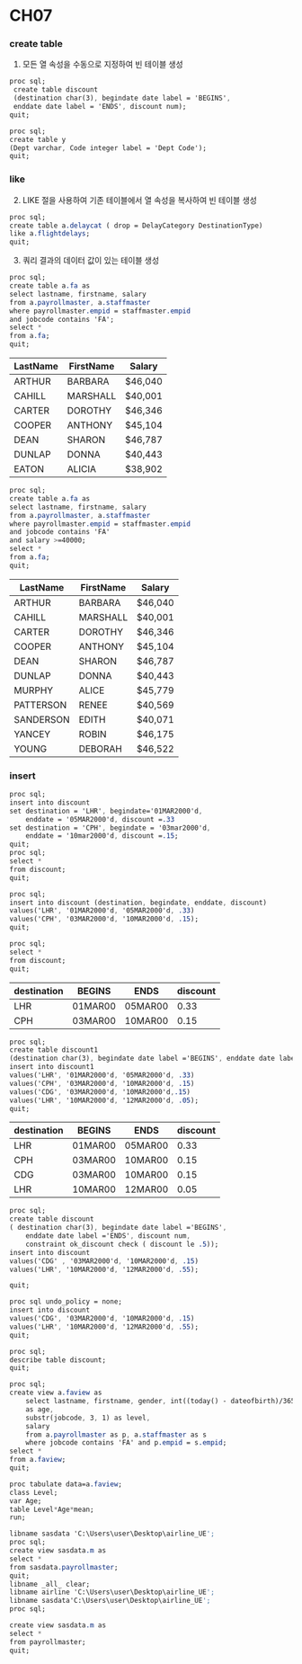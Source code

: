# CH07

### create table

1.  모든 열 속성을 수동으로 지정하여 빈 테이블 생성

```sass
proc sql;
 create table discount
 (destination char(3), begindate date label = 'BEGINS', 
 enddate date label = 'ENDS', discount num);
quit;

```

```sass
proc sql;
create table y
(Dept varchar, Code integer label = 'Dept Code');
quit;

```

### like

2. LIKE 절을 사용하여 기존 테이블에서 열 속성을 복사하여 빈 테이블 생성

```sass
proc sql;
create table a.delaycat ( drop = DelayCategory DestinationType)
like a.flightdelays;
quit;
```

3. 쿼리 결과의 데이터 값이 있는 테이블 생성

```sass
proc sql;
create table a.fa as 
select lastname, firstname, salary 
from a.payrollmaster, a.staffmaster
where payrollmaster.empid = staffmaster.empid
and jobcode contains 'FA';
select *
from a.fa;
quit;
```

| LastName | FirstName | Salary |
| --- | --- | --- |
| ARTHUR | BARBARA | $46,040 |
| CAHILL | MARSHALL | $40,001 |
| CARTER | DOROTHY | $46,346 |
| COOPER | ANTHONY | $45,104 |
| DEAN | SHARON | $46,787 |
| DUNLAP | DONNA | $40,443 |
| EATON | ALICIA | $38,902 |

```sass
proc sql;
create table a.fa as 
select lastname, firstname, salary 
from a.payrollmaster, a.staffmaster
where payrollmaster.empid = staffmaster.empid
and jobcode contains 'FA'
and salary >=40000;
select *
from a.fa;
quit;
```

| LastName | FirstName | Salary |
| --- | --- | --- |
| ARTHUR | BARBARA | $46,040 |
| CAHILL | MARSHALL | $40,001 |
| CARTER | DOROTHY | $46,346 |
| COOPER | ANTHONY | $45,104 |
| DEAN | SHARON | $46,787 |
| DUNLAP | DONNA | $40,443 |
| MURPHY | ALICE | $45,779 |
| PATTERSON | RENEE | $40,569 |
| SANDERSON | EDITH | $40,071 |
| YANCEY | ROBIN | $46,175 |
| YOUNG | DEBORAH | $46,522 |

### insert

```sass
proc sql;
insert into discount
set destination = 'LHR', begindate='01MAR2000'd,
	enddate = '05MAR2000'd, discount =.33
set destination = 'CPH', begindate = '03mar2000'd, 
	enddate = '10mar2000'd, discount =.15;
quit;
proc sql;
select *
from discount;
quit;
```

```sass
proc sql;
insert into discount (destination, begindate, enddate, discount)
values('LHR', '01MAR2000'd, '05MAR2000'd, .33)
values('CPH', '03MAR2000'd, '10MAR2000'd, .15);
quit;

proc sql;
select *
from discount;
quit;
```

| destination | BEGINS | ENDS | discount |
| --- | --- | --- | --- |
| LHR | 01MAR00 | 05MAR00 | 0.33 |
| CPH | 03MAR00 | 10MAR00 | 0.15 |

```sass
proc sql;
create table discount1
(destination char(3), begindate date label ='BEGINS', enddate date label='ENDS', discount num);
insert into discount1
values('LHR', '01MAR2000'd, '05MAR2000'd, .33)
values('CPH', '03MAR2000'd, '10MAR2000'd, .15)
values('CDG', '03MAR2000'd, '10MAR2000'd,.15)
values('LHR', '10MAR2000'd, '12MAR2000'd, .05);
quit;
```

| destination | BEGINS | ENDS | discount |
| --- | --- | --- | --- |
| LHR | 01MAR00 | 05MAR00 | 0.33 |
| CPH | 03MAR00 | 10MAR00 | 0.15 |
| CDG | 03MAR00 | 10MAR00 | 0.15 |
| LHR | 10MAR00 | 12MAR00 | 0.05 |

```sass
proc sql;
create table discount 
( destination char(3), begindate date label ='BEGINS',
 	enddate date label ='ENDS', discount num,
	constraint ok_discount check ( discount le .5));
insert into discount
values('CDG' , '03MAR2000'd, '10MAR2000'd, .15)
values('LHR', '10MAR2000'd, '12MAR2000'd, .55);

quit;

proc sql undo_policy = none;
insert into discount
values('CDG', '03MAR2000'd, '10MAR2000'd, .15)
values('LHR', '10MAR2000'd, '12MAR2000'd, .55);
quit;

proc sql;
describe table discount;
quit;
```

```sass
proc sql;
create view a.faview as 
	select lastname, firstname, gender, int((today() - dateofbirth)/365.25)
	as age,
	substr(jobcode, 3, 1) as level,
	salary
	from a.payrollmaster as p, a.staffmaster as s
	where jobcode contains 'FA' and p.empid = s.empid;
select * 
from a.faview;
quit;

proc tabulate data=a.faview;
class Level;
var Age;
table Level*Age*mean;
run;

libname sasdata 'C:\Users\user\Desktop\airline_UE';
proc sql;
create view sasdata.m as
select * 
from sasdata.payrollmaster;
quit;
libname _all_ clear;
libname airline 'C:\Users\user\Desktop\airline_UE';
libname sasdata'C:\Users\user\Desktop\airline_UE';
proc sql;

create view sasdata.m as
select * 
from payrollmaster;
quit;
```
